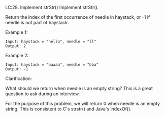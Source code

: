 LC:28. Implement strStr()
Implement strStr().

Return the index of the first occurrence of needle in haystack, or -1 if needle is not part of haystack.

Example 1:
````
Input: haystack = "hello", needle = "ll"
Output: 2
````
Example 2:
````
Input: haystack = "aaaaa", needle = "bba"
Output: -1
````
Clarification:

What should we return when needle is an empty string? This is a great question to ask during an interview.

For the purpose of this problem, we will return 0 when needle is an empty string. This is consistent to C's strstr() and Java's indexOf().
